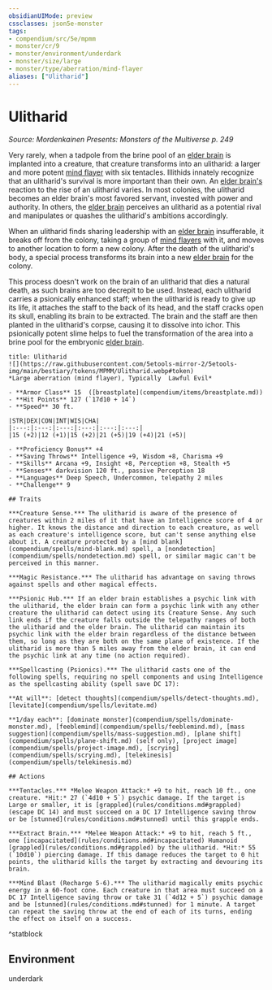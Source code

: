 ```yaml
---
obsidianUIMode: preview
cssclasses: json5e-monster
tags:
- compendium/src/5e/mpmm
- monster/cr/9
- monster/environment/underdark
- monster/size/large
- monster/type/aberration/mind-flayer
aliases: ["Ulitharid"]
---
```

# Ulitharid
*Source: Mordenkainen Presents: Monsters of the Multiverse p. 249*  

Very rarely, when a tadpole from the brine pool of an [elder brain](compendium/bestiary/aberration/elder-brain-mpmm.md) is implanted into a creature, that creature transforms into an ulitharid: a larger and more potent [mind flayer](compendium/bestiary/aberration/mind-flayer.md) with six tentacles. Illithids innately recognize that an ulitharid's survival is more important than their own. An [elder brain's](compendium/bestiary/aberration/elder-brain-mpmm.md) reaction to the rise of an ulitharid varies. In most colonies, the ulitharid becomes an elder brain's most favored servant, invested with power and authority. In others, the [elder brain](compendium/bestiary/aberration/elder-brain-mpmm.md) perceives an ulitharid as a potential rival and manipulates or quashes the ulitharid's ambitions accordingly.

When an ulitharid finds sharing leadership with an [elder brain](compendium/bestiary/aberration/elder-brain-mpmm.md) insufferable, it breaks off from the colony, taking a group of [mind flayers](compendium/bestiary/aberration/mind-flayer.md) with it, and moves to another location to form a new colony. After the death of the ulitharid's body, a special process transforms its brain into a new [elder brain](compendium/bestiary/aberration/elder-brain-mpmm.md) for the colony.

This process doesn't work on the brain of an ulitharid that dies a natural death, as such brains are too decrepit to be used. Instead, each ulitharid carries a psionically enhanced staff; when the ulitharid is ready to give up its life, it attaches the staff to the back of its head, and the staff cracks open its skull, enabling its brain to be extracted. The brain and the staff are then planted in the ulitharid's corpse, causing it to dissolve into ichor. This psionically potent slime helps to fuel the transformation of the area into a brine pool for the embryonic [elder brain](compendium/bestiary/aberration/elder-brain-mpmm.md).

```ad-statblock
title: Ulitharid
![](https://raw.githubusercontent.com/5etools-mirror-2/5etools-img/main/bestiary/tokens/MPMM/Ulitharid.webp#token)
*Large aberration (mind flayer), Typically  Lawful Evil*

- **Armor Class** 15  ([breastplate](compendium/items/breastplate.md))
- **Hit Points** 127 (`17d10 + 14`)
- **Speed** 30 ft.

|STR|DEX|CON|INT|WIS|CHA|
|:---:|:---:|:---:|:---:|:---:|:---:|
|15 (+2)|12 (+1)|15 (+2)|21 (+5)|19 (+4)|21 (+5)|

- **Proficiency Bonus** +4
- **Saving Throws** Intelligence +9, Wisdom +8, Charisma +9
- **Skills** Arcana +9, Insight +8, Perception +8, Stealth +5
- **Senses** darkvision 120 ft., passive Perception 18
- **Languages** Deep Speech, Undercommon, telepathy 2 miles
- **Challenge** 9

## Traits

***Creature Sense.*** The ulitharid is aware of the presence of creatures within 2 miles of it that have an Intelligence score of 4 or higher. It knows the distance and direction to each creature, as well as each creature's intelligence score, but can't sense anything else about it. A creature protected by a [mind blank](compendium/spells/mind-blank.md) spell, a [nondetection](compendium/spells/nondetection.md) spell, or similar magic can't be perceived in this manner.

***Magic Resistance.*** The ulitharid has advantage on saving throws against spells and other magical effects.

***Psionic Hub.*** If an elder brain establishes a psychic link with the ulitharid, the elder brain can form a psychic link with any other creature the ulitharid can detect using its Creature Sense. Any such link ends if the creature falls outside the telepathy ranges of both the ulitharid and the elder brain. The ulitharid can maintain its psychic link with the elder brain regardless of the distance between them, so long as they are both on the same plane of existence. If the ulitharid is more than 5 miles away from the elder brain, it can end the psychic link at any time (no action required).

***Spellcasting (Psionics).*** The ulitharid casts one of the following spells, requiring no spell components and using Intelligence as the spellcasting ability (spell save DC 17):

**At will**: [detect thoughts](compendium/spells/detect-thoughts.md), [levitate](compendium/spells/levitate.md)

**1/day each**: [dominate monster](compendium/spells/dominate-monster.md), [feeblemind](compendium/spells/feeblemind.md), [mass suggestion](compendium/spells/mass-suggestion.md), [plane shift](compendium/spells/plane-shift.md) (self only), [project image](compendium/spells/project-image.md), [scrying](compendium/spells/scrying.md), [telekinesis](compendium/spells/telekinesis.md)

## Actions

***Tentacles.*** *Melee Weapon Attack:* +9 to hit, reach 10 ft., one creature. *Hit:* 27 (`4d10 + 5`) psychic damage. If the target is Large or smaller, it is [grappled](rules/conditions.md#grappled) (escape DC 14) and must succeed on a DC 17 Intelligence saving throw or be [stunned](rules/conditions.md#stunned) until this grapple ends.

***Extract Brain.*** *Melee Weapon Attack:* +9 to hit, reach 5 ft., one [incapacitated](rules/conditions.md#incapacitated) Humanoid [grappled](rules/conditions.md#grappled) by the ulitharid. *Hit:* 55 (`10d10`) piercing damage. If this damage reduces the target to 0 hit points, the ulitharid kills the target by extracting and devouring its brain.

***Mind Blast (Recharge 5-6).*** The ulitharid magically emits psychic energy in a 60-foot cone. Each creature in that area must succeed on a DC 17 Intelligence saving throw or take 31 (`4d12 + 5`) psychic damage and be [stunned](rules/conditions.md#stunned) for 1 minute. A target can repeat the saving throw at the end of each of its turns, ending the effect on itself on a success.
```
^statblock

## Environment

underdark